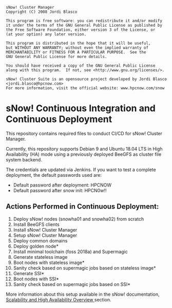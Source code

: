 ```
sNow! Cluster Manager
Copyright (C) 2008 Jordi Blasco

This program is free software: you can redistribute it and/or modify
it under the terms of the GNU General Public License as published by
the Free Software Foundation, either version 3 of the License, or
(at your option) any later version.

This program is distributed in the hope that it will be useful,
but WITHOUT ANY WARRANTY; without even the implied warranty of
MERCHANTABILITY or FITNESS FOR A PARTICULAR PURPOSE.  See the
GNU General Public License for more details.

You should have received a copy of the GNU General Public License
along with this program.  If not, see <http://www.gnu.org/licenses/>.

sNow! Cluster Suite is an opensource project developed by Jordi Blasco <jordi.blasco@hpcnow.com>
For more information, visit the official website: www.hpcnow.com/snow
```
# sNow! Continuous Integration and Continuous Deployment

This repository contains required files to conduct CI/CD for sNow! Cluster Manager.

Currently, this repository supports Debian 9 and Ubuntu 18.04 LTS in High Availability (HA) mode using a previously deployed BeeGFS as cluster file system backend.

The credentials are updated via Jenkins. If you want to test a complete deployment, the default passwords used are:

- Default password after deployment: HPCNOW
- Default password after snow init: HPCN0w!!

## Actions Performed in Continuous Deployment:
1. Deploy sNow! nodes (snowha01 and snowha02) from scratch
2. Install BeeGFS clients
3. Install sNow! Cluster Manager
4. Setup sNow! Cluster Manager
5. Deploy common domains
6. Deploy golden node*
7. Install minimal toolchain (foss 2018a) and Supermagic
8. Generate stateless image
9. Boot nodes with stateless image*
10. Sanity check based on supermagic jobs based on stateless image*
11. Generate SSI*
12. Boot nodes with SSI*
13. Sanity check based on supermagic jobs based on SSI*

More information about this setup available in the sNow! documentation, [Scalability and High Availability Overview
](https://hpcnow.github.io/snow-documentation/mydoc_ha_loopback_files.html) section.

